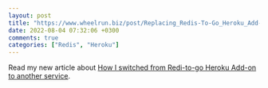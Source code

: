 ```yaml
---
layout: post
title: "https://www.wheelrun.biz/post/Replacing_Redis-To-Go_Heroku_Add-on"
date: 2022-08-04 07:32:06 +0300
comments: true
categories: ["Redis", "Heroku"] 
---
```


Read my new article about [How I switched from Redi-to-go Heroku Add-on to another service](https://www.wheelrun.biz/post/Replacing_Redis-To-Go_Heroku_Add-on).

